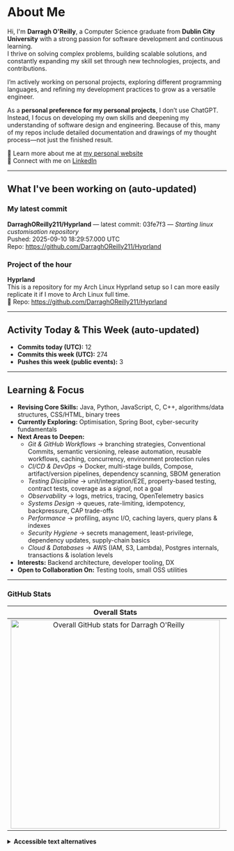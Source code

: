 # About Me

Hi, I'm **Darragh O'Reilly**, a Computer Science graduate from **Dublin City University** with a strong passion for software development and continuous learning.  
I thrive on solving complex problems, building scalable solutions, and constantly expanding my skill set through new technologies, projects, and contributions.

I’m actively working on personal projects, exploring different programming languages, and refining my development practices to grow as a versatile engineer.  

As a **personal preference for my personal projects**, I don’t use ChatGPT. Instead, I focus on developing my own skills and deepening my understanding of software design and engineering. Because of this, many of my repos include detailed documentation and drawings of my thought process—not just the finished result.

🔗 Learn more about me at [my personal website](https://www.alaric.ie/)  
💼 Connect with me on [LinkedIn](https://www.linkedin.com/in/darragh-o-5055b1230/)

---

## What I've been working on (auto-updated)

### My latest commit
><!--START_SECTION:working_on-->
**DarraghOReilly211/Hyprland** — latest commit: 03fe7f3 — _Starting linux customisation repository_  
Pushed: 2025-09-10 18:29:57.000 UTC  
Repo: https://github.com/DarraghOReilly211/Hyprland
<!--END_SECTION:working_on-->

### Project of the hour

><!--START_SECTION:project_spotlight-->
**Hyprland**  
This is a repository for my Arch Linux Hyprland setup so I can more easily replicate it if I move to Arch Linux full time.  
🔗 Repo: https://github.com/DarraghOReilly211/Hyprland
<!--END_SECTION:project_spotlight-->

---

## Activity Today & This Week (auto-updated)

<!--START_SECTION:activity_metrics-->
- **Commits today (UTC):** 12
- **Commits this week (UTC):** 274
- **Pushes this week (public events):** 3
<!--END_SECTION:activity_metrics-->

---

## Learning & Focus

- **Revising Core Skills:** Java, Python, JavaScript, C, C++, algorithms/data structures, CSS/HTML, binary trees  
- **Currently Exploring:** Optimisation, Spring Boot, cyber-security fundamentals  
- **Next Areas to Deepen:**
  - *Git & GitHub Workflows* → branching strategies, Conventional Commits, semantic versioning, release automation, reusable workflows, caching, concurrency, environment protection rules  
  - *CI/CD & DevOps* → Docker, multi-stage builds, Compose, artifact/version pipelines, dependency scanning, SBOM generation  
  - *Testing Discipline* → unit/integration/E2E, property-based testing, contract tests, coverage as a *signal*, not a goal  
  - *Observability* → logs, metrics, tracing, OpenTelemetry basics  
  - *Systems Design* → queues, rate-limiting, idempotency, backpressure, CAP trade-offs  
  - *Performance* → profiling, async I/O, caching layers, query plans & indexes  
  - *Security Hygiene* → secrets management, least-privilege, dependency updates, supply-chain basics  
  - *Cloud & Databases* → AWS (IAM, S3, Lambda), Postgres internals, transactions & isolation levels  
- **Interests:** Backend architecture, developer tooling, DX  
- **Open to Collaboration On:** Testing tools, small OSS utilities  

---

### GitHub Stats

<table>
  <thead>
    <tr>
      <th align="center">Overall Stats</th>
      <th align="center">Commit Streak</th>
      <th align="center">Top Languages</th>
    </tr>
  </thead>
  <tbody>
    <tr>
      <td align="center">
        <img
          src="https://github-readme-stats.vercel.app/api?username=DarraghOReilly211&count_private=true&show_icons=true&theme=highcontrast"
          alt="Overall GitHub stats for Darragh O'Reilly"
          width="480" />
      </td>
      <td align="center">
        <img
          src="https://streak-stats.demolab.com?user=DarraghOReilly211&theme=highcontrast&cache_seconds=21600"
          alt="GitHub contribution streak chart for Darragh O'Reilly"
          width="480" />
      </td>
      <td align="center">
        <img
          src="https://github-readme-stats.vercel.app/api/top-langs/?username=DarraghOReilly211&layout=donut&theme=highcontrast"
          alt="Top programming languages used by Darragh O'Reilly"
          width="480" />
      </td>
    </tr>
  </tbody>
</table>

<details>
  <summary><strong>Accessible text alternatives</strong></summary>

- Overall contributions and repository activity: visit your public profile activity at <https://github.com/DarraghOReilly211>.  
- Streak breakdown and contribution calendar: GitHub contribution graph on your profile page.  
- Language usage details: check the “Languages” section on each repository or the Top Languages card link above.
</details>
